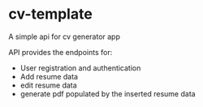 # cv-template
 A simple api for cv generator app
 
 API provides the endpoints for:  
 * User registration and authentication
 * Add resume data
 * edit resume data
 * generate pdf populated by the inserted resume data
